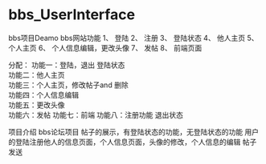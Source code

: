 # bbs_UserInterface
bbs项目Deamo
bbs网站功能
1、	登陆
2、	注册
3、	登陆状态
4、	他人主页
5、	个人主页
6、	个人信息编辑，更改头像
7、	发帖
8、	前端页面

分配：
功能一：登陆，退出    	登陆状态						 
功能二：他人主页					
功能三：个人主页，修改帖子and 删除			
功能四：个人信息编辑	
功能五：更改头像	
功能六：发帖
功能七：前端
功能八：注册功能  		退出状态

项目介绍
bbs论坛项目 帖子的展示，有登陆状态的功能，无登陆状态的功能
用户的登陆注册他人的信息页面，个人信息页面，头像的修改，个人信息的编辑
帖子发送
